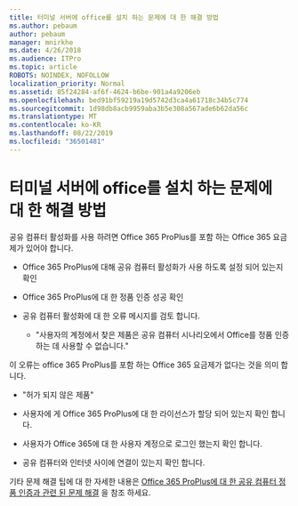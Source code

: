 ```yaml
---
title: 터미널 서버에 office를 설치 하는 문제에 대 한 해결 방법
ms.author: pebaum
author: pebaum
manager: mnirkhe
ms.date: 4/26/2018
ms.audience: ITPro
ms.topic: article
ROBOTS: NOINDEX, NOFOLLOW
localization_priority: Normal
ms.assetid: 85f24284-af6f-4624-b6be-901a4a9206eb
ms.openlocfilehash: bed91bf59219a19d5742d3ca4a61718c34b5c774
ms.sourcegitcommit: 1d98db8acb9959aba3b5e308a567ade6b62da56c
ms.translationtype: MT
ms.contentlocale: ko-KR
ms.lasthandoff: 08/22/2019
ms.locfileid: "36501481"
---
```

# <a name="solutions-for-issues-around-installing-office-on-a-terminal-server"></a>터미널 서버에 office를 설치 하는 문제에 대 한 해결 방법

공유 컴퓨터 활성화를 사용 하려면 Office 365 ProPlus를 포함 하는 Office 365 요금제가 있어야 합니다.
  
- Office 365 ProPlus에 대해 공유 컴퓨터 활성화가 사용 하도록 설정 되어 있는지 확인
    
- Office 365 ProPlus에 대 한 정품 인증 성공 확인
    
- 공유 컴퓨터 활성화에 대 한 오류 메시지를 검토 합니다.
    
  - "사용자의 계정에서 찾은 제품은 공유 컴퓨터 시나리오에서 Office를 정품 인증 하는 데 사용할 수 없습니다."
  
이 오류는 office 365 ProPlus를 포함 하는 Office 365 요금제가 없다는 것을 의미 합니다.
    
  - "허가 되지 않은 제품"
    
  - 사용자에 게 Office 365 ProPlus에 대 한 라이선스가 할당 되어 있는지 확인 합니다.
    
  - 사용자가 Office 365에 대 한 사용자 계정으로 로그인 했는지 확인 합니다.
    
  - 공유 컴퓨터와 인터넷 사이에 연결이 있는지 확인 합니다.
    
기타 문제 해결 팁에 대 한 자세한 내용은 [Office 365 ProPlus에 대 한 공유 컴퓨터 정품 인증과 관련 된 문제 해결](https://docs.microsoft.com/DeployOffice/troubleshoot-issues-with-shared-computer-activation-for-office-365-proplus) 을 참조 하세요.
  

